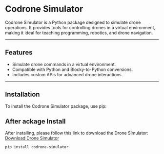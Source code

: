 # Codrone Simulator

Codrone Simulator is a Python package designed to simulate drone operations. It provides tools for controlling drones in a virtual environment, making it ideal for teaching programming, robotics, and drone navigation.

---

## Features

- Simulate drone commands in a virtual environment.
- Compatible with Python and Blocky-to-Python conversions.
- Includes custom APIs for advanced drone interactions.

---

## Installation

To install the Codrone Simulator package, use pip:

## After ackage Install

After installing, please follow this link to download the Drone Simulator:
[Download Drone Simulator](https://github.com/10botics/codrone-simulator)

```bash
pip install codrone-simulator